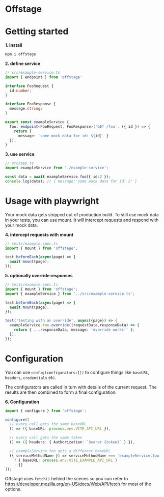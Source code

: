 # Offstage


# Getting started

**1. install**
```bash
npm i offstage
```

**2. define service**
```ts
// src/example-service.ts
import { endpoint } from 'offstage'

interface FooRequest {
  id:number;
}

interface FooResponse {
  message:string;
}

export const exampleService {
  foo: endpoint<FooRequest, FooResponse>('GET /foo', ({ id }) => {
    return {
      message: `some mock data for id: ${id}` }
  }),
}
```

**3. use service**
```ts
// src/app.ts
import exampleService from './example-service';

const data = await exampleService.foo({ id:2 });
console.log(data); // { message:'some mock data for id: 2' }
```

# Usage with playwright

Your mock data gets stripped out of production build. To still use mock data in your tests, you can use mount. It will intercept requests and respond with your mock data.

**4. intercept requests with mount**
```ts
// tests/example.spec.ts
import { mount } from 'offstage';

test.beforeEach(async(page) => {
  await mount(page);
});
```

**5. optionally override responses**
```ts
// tests/example.spec.ts
import { mount } from 'offstage';
import { exampleService } from '../src/example-service.ts';

test.beforeEach(async(page) => {
  await mount(page);
});

test('testing with an override', async({page}) => {
  exampleService.foo.override((requestData,responseData) => {
    return { ...responseData, message: 'override works!' };
  });
});
```
# Configuration

You can use `config(configurators:[])` to configure things like `baseURL`, `headers`, `credentials` etc.

The configurators are called in turn with details of the current request. The results are then combined to form a final configuration.


**6. Configuration**
```ts
import { configure } from 'offstage';

configure([
  // every call gets the same baseURL
  () => ({ baseURL: process.env.VITE_API_URL }),

  // every call gets the same token
  () => ({ headers: { Authorization: `Bearer {token}` } }),

  // exampleService.foo gets a different baseURL
  ({ serviceMethodName }) => serviceMethodName === 'exampleService.foo'
    ? { baseURL: process.env.VITE_EXAMPLE_API_URL }
    : {}
]);
```

Offstage uses `fetch()` behind the scenes so you can refer to https://developer.mozilla.org/en-US/docs/Web/API/fetch for most of the options. 
